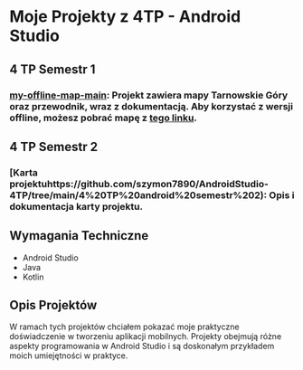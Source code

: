 # Moje Projekty z 4TP - Android Studio

## 4 TP Semestr 1

### [my-offline-map-main](https://github.com/szymon7890/AndroidStudio-4TP/tree/main/4%20TP%20android%20semestr%201/my-offline-map-main): Projekt zawiera mapy Tarnowskie Góry oraz przewodnik, wraz z dokumentacją. Aby korzystać z wersji offline, możesz pobrać mapę z [tego linku](https://download.mapsforge.org/maps/v5/europe/poland.map).

## 4 TP Semestr 2

### [Karta projektuhttps://github.com/szymon7890/AndroidStudio-4TP/tree/main/4%20TP%20android%20semestr%202): Opis i dokumentacja karty projektu.

## Wymagania Techniczne

- Android Studio
- Java
- Kotlin

## Opis Projektów

W ramach tych projektów chciałem pokazać moje praktyczne doświadczenie w tworzeniu aplikacji mobilnych. Projekty obejmują różne aspekty programowania w Android Studio i są doskonałym przykładem moich umiejętności w praktyce.
